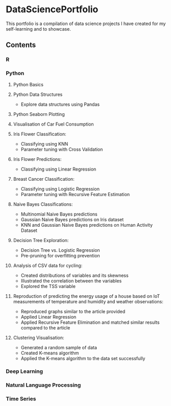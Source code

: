 # DataSciencePortfolio
This portfolio is a compilation of data science projects I have created for my self-learning and to showcase.


## Contents

### R



### Python

1. Python Basics

2. Python Data Structures
    * Explore data structures using Pandas
    
3. Python Seaborn Plotting

4. Visualisation of Car Fuel Consumption

5. Iris Flower Classification:
    * Classifying using KNN
    * Parameter tuning with Cross Validation
    
6. Iris Flower Predictions:
    * Classifying using Linear Regression
    
7. Breast Cancer Classification:
    * Classifying using Logistic Regression
    * Parameter tuning with Recursive Feature Estimation

8. Naive Bayes Classifications:
    * Multinomial Naive Bayes predictions
    * Gaussian Naive Bayes predictions on Iris dataset
    * KNN and Gaussian Naive Bayes predictions on Human Activity Dataset
    
9. Decision Tree Exploration:
    * Decision Tree vs. Logistic Regression
    * Pre-pruning for overfitting prevention

10. Analysis of CSV data for cycling:
    * Created distributions of variables and its skewness
    * Illustrated the correlation between the variables
    * Explored the TSS variable

11. Reproduction of predicting the energy usage of a house based on IoT measurements of temperature and humidity and weather observations:
    * Reproduced graphs similar to the article provided
    * Applied Linear Regression
    * Applied Recursive Feature Elimination and matched similar results compared to the article

12. Clustering Visualisation:
    * Generated a random sample of data
    * Created K-means algorithm
    * Applied the K-means algorithm to the data set successfully

### Deep Learning



### Natural Language Processing



### Time Series

